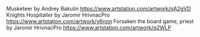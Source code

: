 Musketeer
	by Andrey Bakulin
	https://www.artstation.com/artwork/qA2gVD
Knights Hospitaller
	by Jaromir HrivnacPro
	https://www.artstation.com/artwork/y6non
Forsaken the board game, priest
	by Jaromir HrivnacPro
	https://www.artstation.com/artwork/q2WLP
